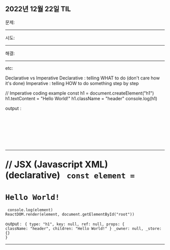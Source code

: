 2022년 12월 22일 TIL
---------------------------------------

문제: 


---------------------------------------
시도:


---------------------------------------
해결:


---------------------------------------
etc:

Declarative vs Imperative
Declarative : telling WHAT to do (don't care how it's done)
Imperative : telling HOW to do something step by step

// Imperative coding example
const h1 = document.createElement("h1")
h1.textContent = "Hello World!"
h1.className = "header"
console.log(h1)

output :
<code>
<h1 class="header">
</code>

---------------------------------------

// JSX (Javascript XML) (declarative)
<code>
const element = <h1 className="header">Hello World!</h1>
console.log(element)
ReactDOM.render(element, document.getElementById("root"))
</code>

output :
<code>
{
    type: "h1",
    key: null,
    ref: null,
    props: {
        className: "header",
        children: "Hello World!"
    }
    _owner: null,
    _store: {}
}
</code>

---------------------------------------